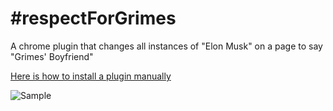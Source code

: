 # #respectForGrimes
A chrome plugin that changes all instances of "Elon Musk" on a page to say "Grimes' Boyfriend"

[Here is how to install a plugin manually](https://www.cnet.com/how-to/how-to-install-chrome-extensions-manually/)


![Sample](https://pbs.twimg.com/media/ESIHDsWXYAA9alZ?format=jpg&name=4096x4096 "An example")

